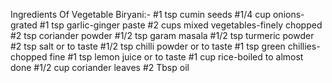 Ingredients Of Vegetable Biryani:-
#1 tsp cumin seeds
#1/4 cup onions-grated
#1 tsp garlic-ginger paste
#2 cups mixed vegetables-finely chopped
#2 tsp coriander powder
#1/2 tsp garam masala
#1/2 tsp turmeric powder
#2 tsp salt or to taste
#1/2 tsp chilli powder or to taste
#1 tsp green chillies-chopped fine
#1 tsp lemon juice or to taste
#1 cup rice-boiled to almost done
#1/2 cup coriander leaves
#2 Tbsp oil